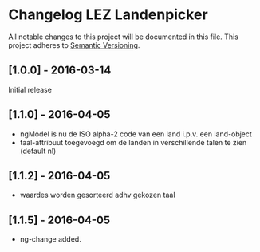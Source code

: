 # Changelog LEZ Landenpicker

All notable changes to this project will be documented in this file.
This project adheres to [Semantic Versioning](http://semver.org/).

<!--
## [Unreleased] - [unreleased]

### Added
### Changed
### Deprecated
### Removed
### Fixed
### Security
-->



## [1.0.0] - 2016-03-14

Initial release

## [1.1.0] - 2016-04-05

- ngModel is nu de ISO alpha-2 code van een land i.p.v. een land-object
- taal-attribuut toegevoegd om de landen in verschillende talen te zien (default nl)

## [1.1.2] - 2016-04-05

- waardes worden gesorteerd adhv gekozen taal

## [1.1.5] - 2016-04-05

- ng-change added.